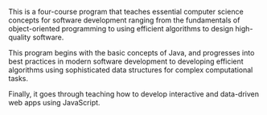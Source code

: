This is a four-course program that teaches essential computer science concepts for software development ranging from the fundamentals of object-oriented programming to using efficient algorithms to design high-quality software.

This program begins with the basic concepts of Java, and progresses into best practices in modern software development to developing efficient algorithms using sophisticated data structures for complex computational tasks.

Finally, it goes through teaching how to develop interactive and data-driven web apps using JavaScript.
